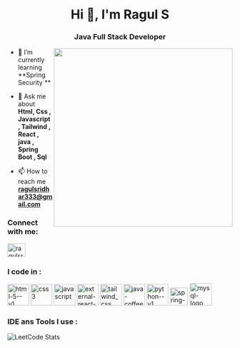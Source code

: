 <h1 align="center">Hi 👋, I'm Ragul S</h1>
<h3 align="center">Java Full Stack Developer</h3>
<img align="right" width="400" src="https://cdn.dribbble.com/users/5690231/screenshots/16191500/media/4fbd0ec22f13a3521bb37cc5fe8b1cb3.gif">

- 🌱 I’m currently learning **Spring Security **

- 💬 Ask me about **Html, Css , Javascript , Tailwind , React , java , Spring Boot , Sql**

- 📫 How to reach me **ragulsridhar333@gmail.com**

<h3 align="left">Connect with me:</h3>
<p align="left">
<a href="https://www.leetcode.com/ragulsridhar333" target="blank"><img align="center" src="https://raw.githubusercontent.com/rahuldkjain/github-profile-readme-generator/master/src/images/icons/Social/leet-code.svg" alt="ragulsridhar333" height="30" width="40" /></a>
</p>

<h3 align="left">I code in :</h3>
<p align="left"> 
<img width="48" height="48" src="https://img.icons8.com/color/48/html-5--v1.png" alt="html-5--v1"/>
  <img width="48" height="48" src="https://img.icons8.com/color/48/css3.png" alt="css3"/>
  <img width="48" height="48" src="https://img.icons8.com/fluency/48/javascript.png" alt="javascript"/>
  <img width="48" height="48" src="https://img.icons8.com/external-tal-revivo-color-tal-revivo/48/external-react-a-javascript-library-for-building-user-interfaces-logo-color-tal-revivo.png" alt="external-react-a-javascript-library-for-building-user-interfaces-logo-color-tal-revivo"/>
  <img width="48" height="48" src="https://img.icons8.com/color/48/tailwind_css.png" alt="tailwind_css"/>
  <img width="48" height="48" src="https://img.icons8.com/color/48/java-coffee-cup-logo.png" alt="java-coffee-cup-logo"/>
  <img width="48" height="48" src="https://img.icons8.com/color/48/python--v1.png" alt="python--v1"/>
  <img width="40" height="40" src="https://img.icons8.com/office/40/spring-logo.png" alt="spring-logo"/>
  <img width="50" height="50" src="https://img.icons8.com/ios/50/mysql-logo.png" alt="mysql-logo"/>
</p>

<h3 align="left">IDE ans Tools I use :</h3>
 </p>

![LeetCode Stats](https://leetcard.jacoblin.cool/ragulsridhar333?theme=dark&font=Hahmlet)
